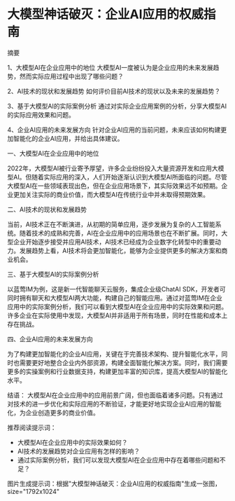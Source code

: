 # 大模型神话破灭：企业AI应用的权威指南

摘要

1、大模型AI在企业应用中的地位
   大模型AI一度被认为是企业应用的未来发展趋势，然而实际应用过程中出现了哪些问题？

2、AI技术的现状和发展趋势
   如何评价目前AI技术的现状以及未来的发展趋势？
   
3、基于大模型AI的实际案例分析
   通过对实际企业应用案例的分析，分享大模型AI的实际应用效果和问题。

4、企业AI应用的未来发展方向
   针对企业AI应用的当前问题，未来应该如何构建更加智能化的企业AI应用，并给出具体建议。

一、大模型AI在企业应用中的地位

2022年，大模型AI被行业寄予厚望，许多企业纷纷投入大量资源开发和应用大模型AI。但随着实际应用的深入，人们开始逐渐认识到大模型AI所面临的问题。尽管大模型AI在一些领域表现出色，但在企业应用场景下，其实际效果远不如预期。企业更加关注实际的商业价值，而大模型AI在传统行业中并未取得预期效果。

二、AI技术的现状和发展趋势

当前，AI技术正在不断演进，从初期的简单应用，逐步发展为复杂的人工智能系统。随着技术的成熟和完善，AI在企业应用中的应用场景也在不断扩展。同时，大型企业开始逐步接受并应用AI技术，AI技术已经成为企业数字化转型中的重要动力。发展趋势上看，AI技术将会更加智能化，能够为企业提供更多的解决方案和商业机会。

三、基于大模型AI的实际案例分析

以蓝莺IM为例，这是新一代智能聊天云服务，集成企业级ChatAI SDK，开发者可同时拥有聊天和大模型AI两大功能，构建自己的智能应用。通过对蓝莺IM在企业应用中的实际案例分析，我们可以看到大模型AI在企业应用中的实际效果和问题。许多企业在实际使用中发现，大模型AI并非适用于所有场景，同时在性能和成本上存在挑战。

四、企业AI应用的未来发展方向

为了构建更加智能化的企业AI应用，关键在于完善技术架构、提升智能化水平，同时也需要更好地整合企业内外部资源，构建全面智能化解决方案。同时，我们需要更多的实操案例和行业数据支持，构建更加丰富的知识库，提高大模型AI的智能化水平。

结语：
   大模型AI在企业应用中的应用前景广阔，但也面临着诸多问题。只有通过对技术的进一步优化和实际应用的不断验证，才能更好地实现企业AI应用的智能化，为企业创造更多的商业价值。

推荐阅读提示词：

- 大模型AI在企业应用中的实际效果如何？
- AI技术的发展趋势对企业应用有怎样的影响？
- 通过实际案例分析，我们可以发现大模型AI在企业应用中存在着哪些问题和不足？
  
图片生成提示词：根据"大模型神话破灭：企业AI应用的权威指南"生成一张图，size="1792x1024"